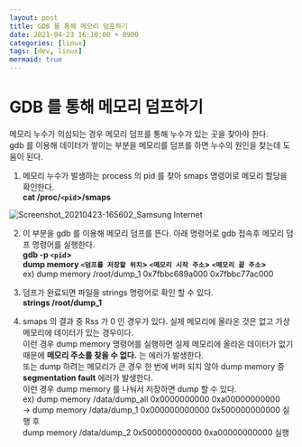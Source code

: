 ```yaml
---
layout: post
title: GDB 를 통해 메모리 덤프하기
date: 2021-04-23 16:10:00 + 0900
categories: [linux]
tags: [dev, linux]
mermaid: true
---
```

# GDB 를 통해 메모리 덤프하기
  메모리 누수가 의심되는 경우 메모리 덤프를 통해 누수가 있는 곳을 찾아야 한다.   
  gdb 를 이용해 데이터가 쌓이는 부분을 메모리를 덤프를 하면 누수의 원인을 찾는데 도움이 된다.   

  1. 메모리 누수가 발생하는 process 의 pid 를 찾아 smaps 명령어로 메모리 할당을 확인한다.    
  __cat /proc/`<pid`>/smaps__   

![Screenshot_20210423-165602_Samsung Internet](https://user-images.githubusercontent.com/13375810/115838581-cc7ec400-a454-11eb-9b8f-b9137bccf373.jpg)

  2. 이 부분을 gdb 를 이용해 메모리 덤프를 뜬다. 아래 명령어로 gdb 접속후 메모리 덤프 명령어를 실행한다.   
  __gdb -p `<pid`>__   
  __dump memory `<덤프를 저장할 위치`> `<메모리 시작 주소`> `<메모리 끝 주소`>__   
  ex) dump memory /root/dump_1 0x7fbbc689a000 0x7fbbc77ac000   
     
  3. 덤프가 완료되면 파일을 strings 명령어로 확인 할 수 있다.   
  __strings /root/dump_1__   

  4. smaps 의 결과 중 Rss 가 0 인 경우가 있다. 실제 메모리에 올라온 것은 없고 가상 메모리에 데이터가 있는 경우이다.   
  이런 경우 dump memory 명령어를 실행하면 실제 메모리에 올라온 데이터가 없기 때문에  __메모리 주소를 찾을 수 없다.__ 는 에러가 발생한다.   
  또는 dump 하려는 메모리가 큰 경우 한 번에 버퍼 되지 않아 dump memory 중 __segmentation fault__ 에러가 발생한다.   
  이런 경우 dump memory 를 나눠서 저장하면 dump 할 수 있다.   
  ex) dump memory /data/dump_all 0x0000000000 0xa00000000000   
  -> dump memory /data/dump_1 0x000000000000 0x500000000000 실행 후   
  dump memory /data/dump_2 0x500000000000 0xa00000000000 실행


